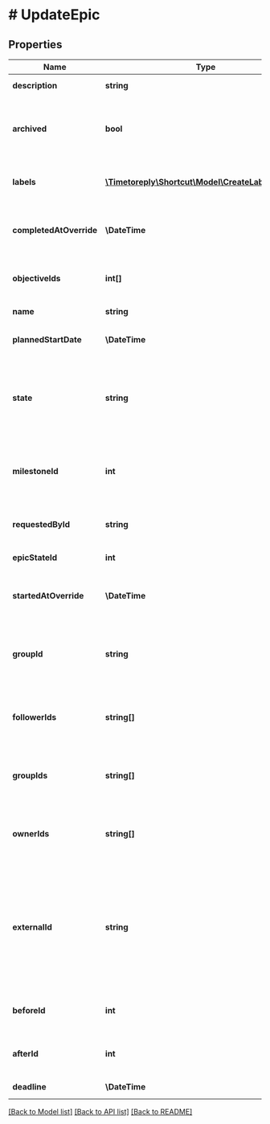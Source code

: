 # # UpdateEpic

## Properties

Name | Type | Description | Notes
------------ | ------------- | ------------- | -------------
**description** | **string** | The Epic&#39;s description. | [optional]
**archived** | **bool** | A true/false boolean indicating whether the Epic is in archived state. | [optional]
**labels** | [**\Timetoreply\Shortcut\Model\CreateLabelParams[]**](CreateLabelParams.md) | An array of Labels attached to the Epic. | [optional]
**completedAtOverride** | **\DateTime** | A manual override for the time/date the Epic was completed. | [optional]
**objectiveIds** | **int[]** | An array of IDs for Objectives to which this Epic is related. | [optional]
**name** | **string** | The Epic&#39;s name. | [optional]
**plannedStartDate** | **\DateTime** | The Epic&#39;s planned start date. | [optional]
**state** | **string** | &#x60;Deprecated&#x60; The Epic&#39;s state (to do, in progress, or done); will be ignored when &#x60;epic_state_id&#x60; is set. | [optional]
**milestoneId** | **int** | &#x60;Deprecated&#x60; The ID of the Milestone this Epic is related to. Use &#x60;objective_ids&#x60;. | [optional]
**requestedById** | **string** | The ID of the member that requested the epic. | [optional]
**epicStateId** | **int** | The ID of the Epic State. | [optional]
**startedAtOverride** | **\DateTime** | A manual override for the time/date the Epic was started. | [optional]
**groupId** | **string** | &#x60;Deprecated&#x60; The ID of the group to associate with the epic. Use &#x60;group_ids&#x60;. | [optional]
**followerIds** | **string[]** | An array of UUIDs for any Members you want to add as Followers on this Epic. | [optional]
**groupIds** | **string[]** | An array of UUIDS for Groups to which this Epic is related. | [optional]
**ownerIds** | **string[]** | An array of UUIDs for any members you want to add as Owners on this Epic. | [optional]
**externalId** | **string** | This field can be set to another unique ID. In the case that the Epic has been imported from another tool, the ID in the other tool can be indicated here. | [optional]
**beforeId** | **int** | The ID of the Epic we want to move this Epic before. | [optional]
**afterId** | **int** | The ID of the Epic we want to move this Epic after. | [optional]
**deadline** | **\DateTime** | The Epic&#39;s deadline. | [optional]

[[Back to Model list]](../../README.md#models) [[Back to API list]](../../README.md#endpoints) [[Back to README]](../../README.md)

